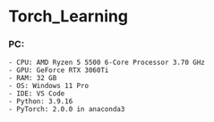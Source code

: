 # Torch_Learning
### PC: 
    - CPU: AMD Ryzen 5 5500 6-Core Processor 3.70 GHz 
    - GPU: GeForce RTX 3060Ti 
    - RAM: 32 GB 
    - OS: Windows 11 Pro 
    - IDE: VS Code 
    - Python: 3.9.16 
    - PyTorch: 2.0.0 in anaconda3 